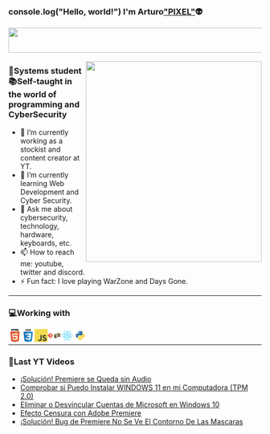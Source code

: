 ### console.log("Hello, world!") I'm Arturo["PIXEL"][yt]👽

<!-- [![YouTube Channel Subscribers](https://img.shields.io/youtube/channel/subscribers/UCtzB6HvsN4WN37GYtd8TKwQ?label=TutosPixel&style=social)](https://www.youtube.com/c/TUTOSPIXEL/join)
[![Twitter Follow](https://img.shields.io/twitter/follow/iPiixeeL?label=%40iPiixeeL&style=social)](https://twitter.com/iPiixeeL) -->

[<img src="https://giffiles.alphacoders.com/209/209037.gif?raw=true" width="1050" height="50" />][yt]

[<img align="right" atl="GIF" src="https://s6.gifyu.com/images/5zdh.gif?raw=true" width="350" height="400" />][yt]

### 💙Systems student 📚Self-taught in the world of programming and CyberSecurity

- 🔭 I’m currently working as a stockist and content creator at YT.
- 🌱 I’m currently learning Web Development and Cyber Security.
- 💬 Ask me about cybersecurity, technology, hardware, keyboards, etc.
- 📫 How to reach me: youtube, twitter and discord.
- ⚡ Fun fact: I love playing WarZone and Days Gone.
<hr>

### 💻Working with

[<img align="left" alt="HTML5" width="26px" src="https://raw.githubusercontent.com/github/explore/80688e429a7d4ef2fca1e82350fe8e3517d3494d/topics/html/html.png" />](yt)

[<img align="left" alt="HTML5" width="26px" src="https://raw.githubusercontent.com/github/explore/80688e429a7d4ef2fca1e82350fe8e3517d3494d/topics/css/css.png" />](yt)

[<img align="left" alt="HTML5" width="26px" src="https://raw.githubusercontent.com/github/explore/80688e429a7d4ef2fca1e82350fe8e3517d3494d/topics/javascript/javascript.png" />](yt)

[<img align="left" alt="HTML5" width="26px" src="https://raw.githubusercontent.com/github/explore/80688e429a7d4ef2fca1e82350fe8e3517d3494d/topics/git/git.png" />](yt)

[<img align="left" alt="HTML5" width="26px" src="https://raw.githubusercontent.com/github/explore/80688e429a7d4ef2fca1e82350fe8e3517d3494d/topics/react/react.png" />](yt)

[<img align="left" alt="HTML5" width="26px" src="https://raw.githubusercontent.com/github/explore/80688e429a7d4ef2fca1e82350fe8e3517d3494d/topics/python/python.png" />](yt)<br/>

<hr/>

### 🎥Last YT Videos

<!-- YT:START -->
- [¡Solución! Premiere se Queda sin Audio](https://www.youtube.com/watch?v=JNzbD4UKRcw)
- [Comprobar si Puedo Instalar WINDOWS 11 en mi Computadora (TPM 2.0)](https://www.youtube.com/watch?v=DGC-pzuvrRo)
- [Eliminar o Desvincular Cuentas de Microsoft en Windows 10](https://www.youtube.com/watch?v=BshocJjUVsY)
- [Efecto Censura con Adobe Premiere](https://www.youtube.com/watch?v=XuW6yM7grGI)
- [¡Solución! Bug de Premiere No Se Ve El Contorno De Las Mascaras](https://www.youtube.com/watch?v=qV8UJNrW4CU)
<!-- YT:END -->

<!-- LINKS -->

[yt]: https://www.youtube.com/c/TUTOSPIXEL/join
